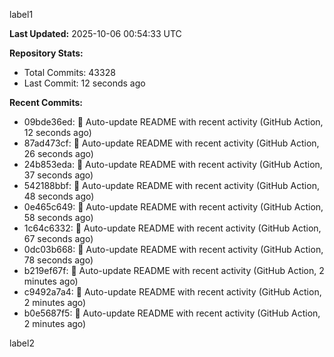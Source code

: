 
label1 
<!-- ACTIVITY_START -->
**Last Updated:** 2025-10-06 00:54:33 UTC

**Repository Stats:**
- Total Commits: 43328
- Last Commit: 12 seconds ago

**Recent Commits:**
- 09bde36ed: 🤖 Auto-update README with recent activity (GitHub Action, 12 seconds ago)
- 87ad473cf: 🤖 Auto-update README with recent activity (GitHub Action, 26 seconds ago)
- 24b853eda: 🤖 Auto-update README with recent activity (GitHub Action, 37 seconds ago)
- 542188bbf: 🤖 Auto-update README with recent activity (GitHub Action, 48 seconds ago)
- 0e465c649: 🤖 Auto-update README with recent activity (GitHub Action, 58 seconds ago)
- 1c64c6332: 🤖 Auto-update README with recent activity (GitHub Action, 67 seconds ago)
- 0dc03b668: 🤖 Auto-update README with recent activity (GitHub Action, 78 seconds ago)
- b219ef67f: 🤖 Auto-update README with recent activity (GitHub Action, 2 minutes ago)
- c9492a7a4: 🤖 Auto-update README with recent activity (GitHub Action, 2 minutes ago)
- b0e5687f5: 🤖 Auto-update README with recent activity (GitHub Action, 2 minutes ago)
<!-- ACTIVITY_END -->

label2

